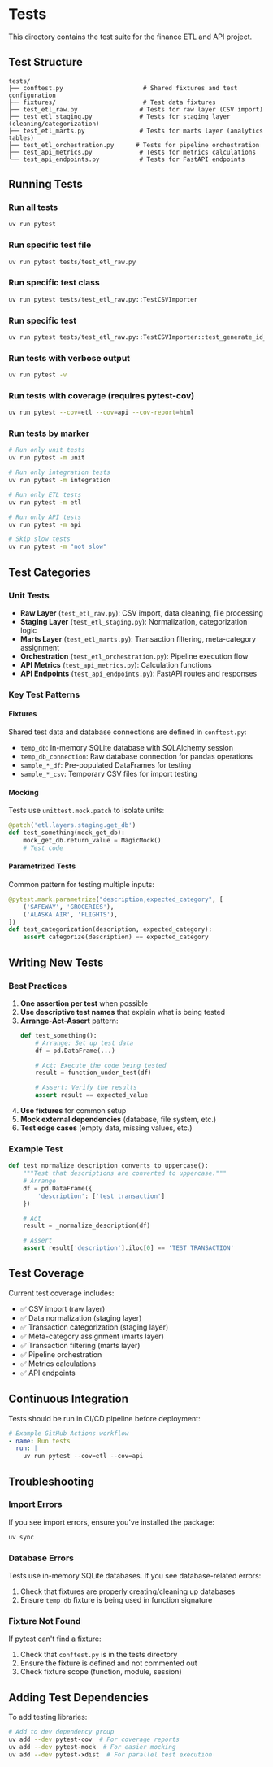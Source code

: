 # Tests

This directory contains the test suite for the finance ETL and API project.

## Test Structure

```
tests/
├── conftest.py                      # Shared fixtures and test configuration
├── fixtures/                        # Test data fixtures
├── test_etl_raw.py                 # Tests for raw layer (CSV import)
├── test_etl_staging.py             # Tests for staging layer (cleaning/categorization)
├── test_etl_marts.py               # Tests for marts layer (analytics tables)
├── test_etl_orchestration.py      # Tests for pipeline orchestration
├── test_api_metrics.py             # Tests for metrics calculations
└── test_api_endpoints.py           # Tests for FastAPI endpoints
```

## Running Tests

### Run all tests
```bash
uv run pytest
```

### Run specific test file
```bash
uv run pytest tests/test_etl_raw.py
```

### Run specific test class
```bash
uv run pytest tests/test_etl_raw.py::TestCSVImporter
```

### Run specific test
```bash
uv run pytest tests/test_etl_raw.py::TestCSVImporter::test_generate_id_creates_consistent_hash
```

### Run tests with verbose output
```bash
uv run pytest -v
```

### Run tests with coverage (requires pytest-cov)
```bash
uv run pytest --cov=etl --cov=api --cov-report=html
```

### Run tests by marker
```bash
# Run only unit tests
uv run pytest -m unit

# Run only integration tests
uv run pytest -m integration

# Run only ETL tests
uv run pytest -m etl

# Run only API tests
uv run pytest -m api

# Skip slow tests
uv run pytest -m "not slow"
```

## Test Categories

### Unit Tests
- **Raw Layer** (`test_etl_raw.py`): CSV import, data cleaning, file processing
- **Staging Layer** (`test_etl_staging.py`): Normalization, categorization logic
- **Marts Layer** (`test_etl_marts.py`): Transaction filtering, meta-category assignment
- **Orchestration** (`test_etl_orchestration.py`): Pipeline execution flow
- **API Metrics** (`test_api_metrics.py`): Calculation functions
- **API Endpoints** (`test_api_endpoints.py`): FastAPI routes and responses

### Key Test Patterns

#### Fixtures
Shared test data and database connections are defined in `conftest.py`:
- `temp_db`: In-memory SQLite database with SQLAlchemy session
- `temp_db_connection`: Raw database connection for pandas operations
- `sample_*_df`: Pre-populated DataFrames for testing
- `sample_*_csv`: Temporary CSV files for import testing

#### Mocking
Tests use `unittest.mock.patch` to isolate units:
```python
@patch('etl.layers.staging.get_db')
def test_something(mock_get_db):
    mock_get_db.return_value = MagicMock()
    # Test code
```

#### Parametrized Tests
Common pattern for testing multiple inputs:
```python
@pytest.mark.parametrize("description,expected_category", [
    ('SAFEWAY', 'GROCERIES'),
    ('ALASKA AIR', 'FLIGHTS'),
])
def test_categorization(description, expected_category):
    assert categorize(description) == expected_category
```

## Writing New Tests

### Best Practices
1. **One assertion per test** when possible
2. **Use descriptive test names** that explain what is being tested
3. **Arrange-Act-Assert** pattern:
   ```python
   def test_something():
       # Arrange: Set up test data
       df = pd.DataFrame(...)

       # Act: Execute the code being tested
       result = function_under_test(df)

       # Assert: Verify the results
       assert result == expected_value
   ```
4. **Use fixtures** for common setup
5. **Mock external dependencies** (database, file system, etc.)
6. **Test edge cases** (empty data, missing values, etc.)

### Example Test
```python
def test_normalize_description_converts_to_uppercase():
    """Test that descriptions are converted to uppercase."""
    # Arrange
    df = pd.DataFrame({
        'description': ['test transaction']
    })

    # Act
    result = _normalize_description(df)

    # Assert
    assert result['description'].iloc[0] == 'TEST TRANSACTION'
```

## Test Coverage

Current test coverage includes:
- ✅ CSV import (raw layer)
- ✅ Data normalization (staging layer)
- ✅ Transaction categorization (staging layer)
- ✅ Meta-category assignment (marts layer)
- ✅ Transaction filtering (marts layer)
- ✅ Pipeline orchestration
- ✅ Metrics calculations
- ✅ API endpoints

## Continuous Integration

Tests should be run in CI/CD pipeline before deployment:
```yaml
# Example GitHub Actions workflow
- name: Run tests
  run: |
    uv run pytest --cov=etl --cov=api
```

## Troubleshooting

### Import Errors
If you see import errors, ensure you've installed the package:
```bash
uv sync
```

### Database Errors
Tests use in-memory SQLite databases. If you see database-related errors:
1. Check that fixtures are properly creating/cleaning up databases
2. Ensure `temp_db` fixture is being used in function signature

### Fixture Not Found
If pytest can't find a fixture:
1. Check that `conftest.py` is in the tests directory
2. Ensure the fixture is defined and not commented out
3. Check fixture scope (function, module, session)

## Adding Test Dependencies

To add testing libraries:
```bash
# Add to dev dependency group
uv add --dev pytest-cov  # For coverage reports
uv add --dev pytest-mock  # For easier mocking
uv add --dev pytest-xdist  # For parallel test execution
```
